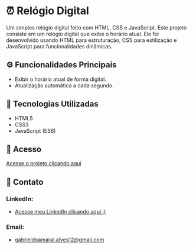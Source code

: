 # ⏰ Relógio Digital



Um simples relógio digital feito com HTML, CSS e JavaScript. Este projeto consiste em um relógio digital que exibe o horário atual. Ele foi desenvolvido usando HTML para estruturação, CSS para estilização e JavaScript para funcionalidades dinâmicas.

## ⚙️ Funcionalidades Principais

- Exibir o horário atual de forma digital.
- Atualização automática a cada segundo.

## 🚀 Tecnologias Utilizadas

- HTML5
- CSS3
- JavaScript (ES6)

## 🔗 Acesso

[Acesse o projeto clicando aqui](https://skypse.github.io/Projeto-17-JavaScript-Relogio-Digital/)

## 📧 Contato

### LinkedIn:
- [Acesse meu LinkedIn clicando aqui :)](https://www.linkedin.com/in/gabriel-do-amaral-alves-3a1055236/)

### Email:
- gabrieldoamaral.alves12@gmail.com
